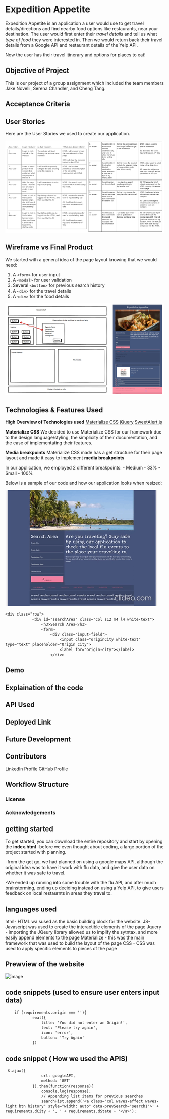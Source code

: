 # Expedition Appetite

Expedition Appetite is an application a user would use to get travel details/directions and find nearby food options like restaurants, near your destination. The user would first enter their *travel details* and tell us what *type of food* they were interested in. Then we would return back their travel details from a Google API and restaurant details of the Yelp API.

Now the user has their travel itinerary and options for places to eat!


## Objective of Project

This is our project of a group assignment which included the team members Jake Novelli, Serena Chandler, and Cheng Tang.



## Acceptance Criteria





## User Stories

Here are the User Stories we used to create our application.

![UserStory-1](./assets/user-story/user-stories.png)


## Wireframe vs Final Product

We started with a general idea of the page layout knowing that we would need:
1. A `<form>` for user input
2. A `<modal>` for user validation
3. Several `<button>` for previous search history
4. A `<div>` for the travel details
5. A `<div>` for the food details

![wireframe-vs-final-product](./assets/wireframe/wireframe-vs-final-product.PNG)


## Technologies & Features Used

**High Overview of Technologies used**
[Materialize CSS](https://materializecss.com/)
[jQuery](https://jquery.com/)
[SweetAlert.js](https://sweetalert.js.org/)


**Materialize CSS**
We decided to use Materialize CSS for our framework due to the design language/styling, the simplicity of their documentation, and the ease of implementating their features.


**Media breakpoints**
Materialize CSS made has a get structure for their page layout and made it easy to implement **media breakpoints**

In our application, we employed 2 different breakpoints:
    - Medium - 33%
    - Small - 100%

Below is a sample of our code and how our application looks when resized:

![breakpoints](./assets/images/media-screens/media-screen-breakpoints.gif)

```
<div class="row">
            <div id="searchArea" class="col s12 m4 l4 white-text">
                <h3>Search Area</h3>
                <form>
                    <div class="input-field">
                        <input class="originCity white-text" type="text" placeholder="Origin City">
                        <label for="origin-city"></label>
                    </div>
```




## Demo
## Explaination of the code





## API Used





## Deployed Link





## Future Development





## Contributors
LinkedIn Profile
GitHub Profile



## Workflow Structure





### License




### Acknowledgements




## getting started
To get started, you can download the entire repository and start by opening the **index.html**
-before we even thought about coding, a large portion of the project started with planning.

-from the get go, we had planned on using a google maps API, although the original idea was to have it work with flu data, and give the user data on whether it was safe to travel.

-We ended up running into some trouble with the flu API, and after much brainstorming, ending up deciding instead on using a Yelp API, to give users feedback on local restaurnts in sreas they travel to.

## languages used
html- HTML wa sused as the basic building block for the website. 
JS- Javascript was used to create the interactible elements of the page
Jquery - importing the JQeury library allowed us to implify the sytntax, and more easily append elements to the page
Materialize - this was the main  framework that was used to build the layout of the page
CSS - CSS was used to apply specific elements to pieces of the page

## Prewview of the website

![image](siteGif.gif)


## code snippets (used to ensure user enters input data)
```
    if (requirements.origin === ''){ 
            swal({
                title: 'You did not enter an Origin!',
                text: 'Please try again',
                icon: 'error',
                button: 'Try Again'
            }) 
```

## code snippet ( How we used the APIS)
```
 $.ajax({
                url: googleAPI,
                method: 'GET'
            }).then(function(response){
                console.log(response);
                // Appending list items for previous searches
                searchHist.append('<a class="col waves-effect waves-light btn history" style="width: auto" data-prevSearch="search1">' + requirements.dCity + ', ' + requirements.dState + '</a>');
````